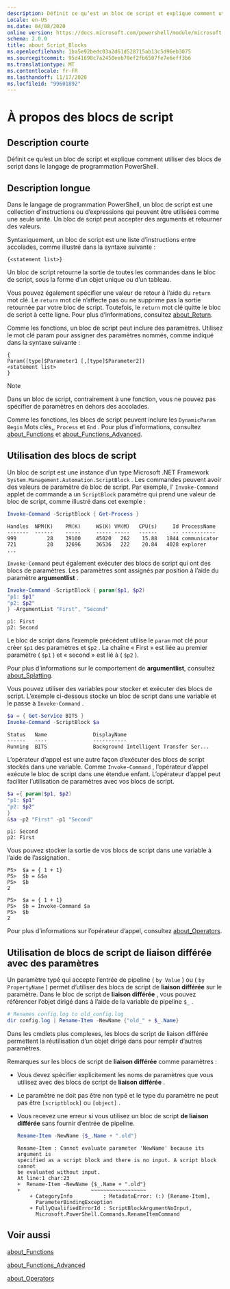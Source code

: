 ```yaml
---
description: Définit ce qu’est un bloc de script et explique comment utiliser des blocs de script dans le langage de programmation PowerShell.
Locale: en-US
ms.date: 04/08/2020
online version: https://docs.microsoft.com/powershell/module/microsoft.powershell.core/about/about_script_blocks?view=powershell-7.2&WT.mc_id=ps-gethelp
schema: 2.0.0
title: about_Script_Blocks
ms.openlocfilehash: 1ba5e92bedc03a2d61d528715ab13c5d96eb3075
ms.sourcegitcommit: 95d41698c7a2450eeb70ef2fb6507fe7e6eff3b6
ms.translationtype: MT
ms.contentlocale: fr-FR
ms.lasthandoff: 11/17/2020
ms.locfileid: "99601892"
---
```

# <a name="about-script-blocks"></a>À propos des blocs de script

## <a name="short-description"></a>Description courte

Définit ce qu’est un bloc de script et explique comment utiliser des blocs de script dans le langage de programmation PowerShell.

## <a name="long-description"></a>Description longue

Dans le langage de programmation PowerShell, un bloc de script est une collection d’instructions ou d’expressions qui peuvent être utilisées comme une seule unité.
Un bloc de script peut accepter des arguments et retourner des valeurs.

Syntaxiquement, un bloc de script est une liste d’instructions entre accolades, comme illustré dans la syntaxe suivante :

```
{<statement list>}
```

Un bloc de script retourne la sortie de toutes les commandes dans le bloc de script, sous la forme d’un objet unique ou d’un tableau.

Vous pouvez également spécifier une valeur de retour à l’aide du `return` mot clé. Le `return` mot clé n’affecte pas ou ne supprime pas la sortie retournée par votre bloc de script. Toutefois, le `return` mot clé quitte le bloc de script à cette ligne. Pour plus d’informations, consultez [about_Return](about_Return.md).

Comme les fonctions, un bloc de script peut inclure des paramètres. Utilisez le mot clé param pour assigner des paramètres nommés, comme indiqué dans la syntaxe suivante :

```
{
Param([type]$Parameter1 [,[type]$Parameter2])
<statement list>
}
```

> [!NOTE]
> Dans un bloc de script, contrairement à une fonction, vous ne pouvez pas spécifier de paramètres en dehors des accolades.

Comme les fonctions, les blocs de script peuvent inclure les `DynamicParam` `Begin` Mots clés,, `Process` et `End` . Pour plus d’informations, consultez [about_Functions](about_Functions.md) et [about_Functions_Advanced](about_Functions_Advanced.md).

## <a name="using-script-blocks"></a>Utilisation des blocs de script

Un bloc de script est une instance d’un type Microsoft .NET Framework `System.Management.Automation.ScriptBlock` . Les commandes peuvent avoir des valeurs de paramètre de bloc de script. Par exemple, l' `Invoke-Command` applet de commande a un `ScriptBlock` paramètre qui prend une valeur de bloc de script, comme illustré dans cet exemple :

```powershell
Invoke-Command -ScriptBlock { Get-Process }
```

```Output
Handles  NPM(K)    PM(K)     WS(K) VM(M)   CPU(s)     Id ProcessName
-------  ------    -----     ----- -----   ------     -- -----------
999          28    39100     45020   262    15.88   1844 communicator
721          28    32696     36536   222    20.84   4028 explorer
...
```

`Invoke-Command` peut également exécuter des blocs de script qui ont des blocs de paramètres.
Les paramètres sont assignés par position à l’aide du paramètre **argumentlist** .

```powershell
Invoke-Command -ScriptBlock { param($p1, $p2)
"p1: $p1"
"p2: $p2"
} -ArgumentList "First", "Second"
```

```Output
p1: First
p2: Second
```

Le bloc de script dans l’exemple précédent utilise le `param` mot clé pour créer `$p1` des paramètres et `$p2` . La chaîne « First » est liée au premier paramètre ( `$p1` ) et « second » est lié à ( `$p2` ).

Pour plus d’informations sur le comportement de **argumentlist**, consultez [about_Splatting](about_Splatting.md#splatting-with-arrays).

Vous pouvez utiliser des variables pour stocker et exécuter des blocs de script. L’exemple ci-dessous stocke un bloc de script dans une variable et le passe à `Invoke-Command` .

```powershell
$a = { Get-Service BITS }
Invoke-Command -ScriptBlock $a
```

```Output
Status   Name               DisplayName
------   ----               -----------
Running  BITS               Background Intelligent Transfer Ser...
```

L’opérateur d’appel est une autre façon d’exécuter des blocs de script stockés dans une variable.
Comme `Invoke-Command` , l’opérateur d’appel exécute le bloc de script dans une étendue enfant. L’opérateur d’appel peut faciliter l’utilisation de paramètres avec vos blocs de script.

```powershell
$a ={ param($p1, $p2)
"p1: $p1"
"p2: $p2"
}
&$a -p2 "First" -p1 "Second"
```

```Output
p1: Second
p2: First
```

Vous pouvez stocker la sortie de vos blocs de script dans une variable à l’aide de l’assignation.

```
PS>  $a = { 1 + 1}
PS>  $b = &$a
PS>  $b
2
```

```
PS>  $a = { 1 + 1}
PS>  $b = Invoke-Command $a
PS>  $b
2
```

Pour plus d’informations sur l’opérateur d’appel, consultez [about_Operators](about_Operators.md).

## <a name="using-delay-bind-script-blocks-with-parameters"></a>Utilisation de blocs de script de liaison différée avec des paramètres

Un paramètre typé qui accepte l’entrée de pipeline ( `by Value` ) ou ( `by PropertyName` ) permet d’utiliser des blocs de script de **liaison différée** sur le paramètre.
Dans le bloc de script de **liaison différée** , vous pouvez référencer l’objet dirigé dans à l’aide de la variable de pipeline `$_` .

```powershell
# Renames config.log to old_config.log
dir config.log | Rename-Item -NewName {"old_" + $_.Name}
```

Dans les cmdlets plus complexes, les blocs de script de liaison différée permettent la réutilisation d’un objet dirigé dans pour remplir d’autres paramètres.

Remarques sur les blocs de script de **liaison différée** comme paramètres :

- Vous devez spécifier explicitement les noms de paramètres que vous utilisez avec des blocs de script de **liaison différée** .
- Le paramètre ne doit pas être non typé et le type du paramètre ne peut pas être `[scriptblock]` ou `[object]` .
- Vous recevez une erreur si vous utilisez un bloc de script **de liaison différée** sans fournir d’entrée de pipeline.

  ```powershell
  Rename-Item -NewName {$_.Name + ".old"}
  ```

  ```Output
  Rename-Item : Cannot evaluate parameter 'NewName' because its argument is
  specified as a script block and there is no input. A script block cannot
  be evaluated without input.
  At line:1 char:23
  +  Rename-Item -NewName {$_.Name + ".old"}
  +                       ~~~~~~~~~~~~~~~~~~
      + CategoryInfo          : MetadataError: (:) [Rename-Item],
        ParameterBindingException
      + FullyQualifiedErrorId : ScriptBlockArgumentNoInput,
        Microsoft.PowerShell.Commands.RenameItemCommand
  ```

## <a name="see-also"></a>Voir aussi

[about_Functions](about_Functions.md)

[about_Functions_Advanced](about_Functions_Advanced.md)

[about_Operators](about_Operators.md)

